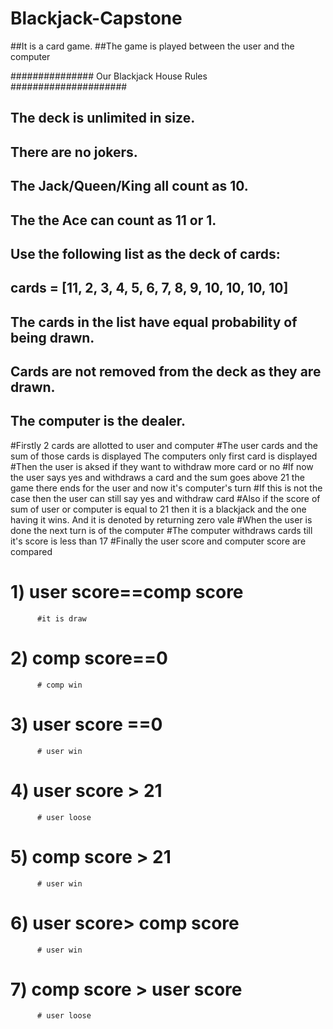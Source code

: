 # Blackjack-Capstone
##It is a card game.
##The game is played between the user and the computer

############### Our Blackjack House Rules #####################
## The deck is unlimited in size. 
## There are no jokers. 
## The Jack/Queen/King all count as 10.
## The the Ace can count as 11 or 1.
## Use the following list as the deck of cards:
## cards = [11, 2, 3, 4, 5, 6, 7, 8, 9, 10, 10, 10, 10]
## The cards in the list have equal probability of being drawn.
## Cards are not removed from the deck as they are drawn.
## The computer is the dealer.

  #Firstly 2 cards are allotted to user and computer
  #The user cards and the sum of those cards is displayed The computers only first card is displayed
  #Then the user is aksed if they want to withdraw more card or no
  #If now the user says yes and withdraws a card and the sum goes above 21 the game there ends for the user and now it's computer's turn
  #If this is not the case then the user can still say yes and withdraw card
  #Also if the score of sum of user or computer is equal to 21 then it is a blackjack and the one having it wins. And it is denoted by returning zero vale
  #When the user is done the next turn is of the computer
  #The computer withdraws cards till it's score is less than 17
  #Finally the user score and computer score are compared
  # 1) user score==comp score
          #it is draw
  # 2) comp score==0
          # comp win
  # 3) user score ==0
          # user win
  # 4) user score > 21
          # user loose
  # 5) comp score > 21
          # user win 
  # 6) user score> comp score
          # user win
  # 7) comp score > user score
          # user loose       
             
  





